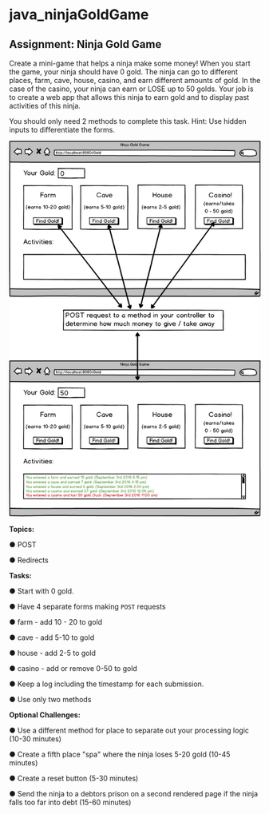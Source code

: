 # java_ninjaGoldGame

## Assignment: Ninja Gold Game
Create a mini-game that helps a ninja make some money! When you start the game, your ninja should have 0 gold. The ninja can go to different places, farm, cave, house, casino, and earn different amounts of gold. In the case of the casino, your ninja can earn or LOSE up to 50 golds. Your job is to create a web app that allows this ninja to earn gold and to display past activities of this ninja.

You should only need 2 methods to complete this task. Hint: Use hidden inputs to differentiate the forms.

![javaNinjaGold](assignment.png)

**Topics:**

● POST

● Redirects

**Tasks:**

● Start with 0 gold.

● Have 4 separate forms making ```POST``` requests

● farm - add 10 - 20 to gold

● cave - add 5-10 to gold

● house - add 2-5 to gold

● casino - add or remove 0-50 to gold

● Keep a log including the timestamp for each submission.

● Use only two methods

**Optional Challenges:**

● Use a different method for place to separate out your processing logic (10-30 minutes)

● Create a fifth place "spa" where the ninja loses 5-20 gold (10-45 minutes)

● Create a reset button (5-30 minutes)

● Send the ninja to a debtors prison on a second rendered page if the ninja falls too far into debt (15-60 minutes)
